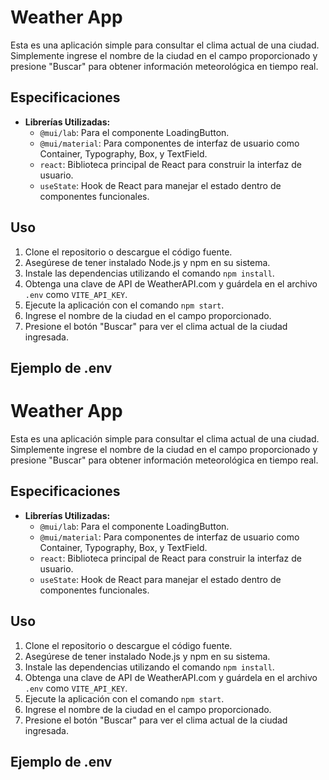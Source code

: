# Weather App

Esta es una aplicación simple para consultar el clima actual de una ciudad. Simplemente ingrese el nombre de la ciudad en el campo proporcionado y presione "Buscar" para obtener información meteorológica en tiempo real.

## Especificaciones

- **Librerías Utilizadas:**
  - `@mui/lab`: Para el componente LoadingButton.
  - `@mui/material`: Para componentes de interfaz de usuario como Container, Typography, Box, y TextField.
  - `react`: Biblioteca principal de React para construir la interfaz de usuario.
  - `useState`: Hook de React para manejar el estado dentro de componentes funcionales.

## Uso

1. Clone el repositorio o descargue el código fuente.
2. Asegúrese de tener instalado Node.js y npm en su sistema.
3. Instale las dependencias utilizando el comando `npm install`.
4. Obtenga una clave de API de WeatherAPI.com y guárdela en el archivo `.env` como `VITE_API_KEY`.
5. Ejecute la aplicación con el comando `npm start`.
6. Ingrese el nombre de la ciudad en el campo proporcionado.
7. Presione el botón "Buscar" para ver el clima actual de la ciudad ingresada.

## Ejemplo de .env

# Weather App

Esta es una aplicación simple para consultar el clima actual de una ciudad. Simplemente ingrese el nombre de la ciudad en el campo proporcionado y presione "Buscar" para obtener información meteorológica en tiempo real.

## Especificaciones

- **Librerías Utilizadas:**
  - `@mui/lab`: Para el componente LoadingButton.
  - `@mui/material`: Para componentes de interfaz de usuario como Container, Typography, Box, y TextField.
  - `react`: Biblioteca principal de React para construir la interfaz de usuario.
  - `useState`: Hook de React para manejar el estado dentro de componentes funcionales.

## Uso

1. Clone el repositorio o descargue el código fuente.
2. Asegúrese de tener instalado Node.js y npm en su sistema.
3. Instale las dependencias utilizando el comando `npm install`.
4. Obtenga una clave de API de WeatherAPI.com y guárdela en el archivo `.env` como `VITE_API_KEY`.
5. Ejecute la aplicación con el comando `npm start`.
6. Ingrese el nombre de la ciudad en el campo proporcionado.
7. Presione el botón "Buscar" para ver el clima actual de la ciudad ingresada.

## Ejemplo de .env


